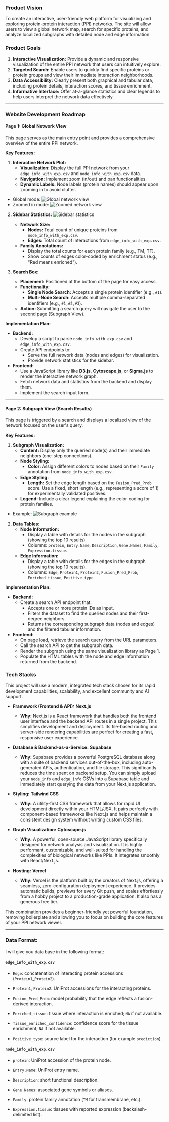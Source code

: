 ### Product Vision

To create an interactive, user-friendly web platform for visualizing and exploring protein-protein interaction (PPI) networks. The site will allow users to view a global network map, search for specific proteins, and analyze localized subgraphs with detailed node and edge information.

### Product Goals

1.  **Interactive Visualization:** Provide a dynamic and responsive visualization of the entire PPI network that users can intuitively explore.
2.  **Targeted Search:** Enable users to quickly find specific proteins or protein groups and view their immediate interaction neighborhoods.
3.  **Data Accessibility:** Clearly present both graphical and tabular data, including protein details, interaction scores, and tissue enrichment.
4.  **Informative Interface:** Offer at-a-glance statistics and clear legends to help users interpret the network data effectively.

---

### Website Development Roadmap

#### **Page 1: Global Network View**

This page serves as the main entry point and provides a comprehensive overview of the entire PPI network.

**Key Features:**

1.  **Interactive Network Plot:**
    - **Visualization:** Display the full PPI network from your `edge_info_with_exp.csv` and `node_info_with_exp.csv` data.
    - **Navigation:** Implement zoom (in/out) and pan functionalities.
    - **Dynamic Labels:** Node labels (protein names) should appear upon zooming in to avoid clutter.

- Global mode: <img src="img/global-network.png" alt="Global network view" />
- Zoomed in mode: <img src="img/zoomed-network.png" alt="Zoomed network view" />

2.  **Sidebar Statistics:** <img src="img/sidebar-statistics.png" alt="Sidebar statistics" />

    - **Network Size:**
      - **Nodes:** Total count of unique proteins from `node_info_with_exp.csv`.
      - **Edges:** Total count of interactions from `edge_info_with_exp.csv`.
    - **Family Annotations:**
      - Display the total counts for each protein family (e.g., TM, TF).
      - Show counts of edges color-coded by enrichment status (e.g., "Red means enriched").

3.  **Search Box:**
    - **Placement:** Positioned at the bottom of the page for easy access.
    - **Functionality:**
      - **Single Node Search:** Accepts a single protein identifier (e.g., `#1`).
      - **Multi-Node Search:** Accepts multiple comma-separated identifiers (e.g., `#1,#2,#3`).
    - **Action:** Submitting a search query will navigate the user to the second page (Subgraph View).

**Implementation Plan:**

- **Backend:**
  - Develop a script to parse `node_info_with_exp.csv` and `edge_info_with_exp.csv`.
  - Create API endpoints to:
    - Serve the full network data (nodes and edges) for visualization.
    - Provide network statistics for the sidebar.
- **Frontend:**
  - Use a JavaScript library like **D3.js**, **Cytoscape.js**, or **Sigma.js** to render the interactive network graph.
  - Fetch network data and statistics from the backend and display them.
  - Implement the search input form.

---

#### **Page 2: Subgraph View (Search Results)**

This page is triggered by a search and displays a localized view of the network focused on the user's query.

**Key Features:**

1.  **Subgraph Visualization:**
    - **Content:** Display only the queried node(s) and their immediate neighbors (one-step connections).
    - **Node Styling:**
      - **Color:** Assign different colors to nodes based on their `Family` annotation from `node_info_with_exp.csv`.
    - **Edge Styling:**
      - **Length:** Set the edge length based on the `Fusion_Pred_Prob` score. Use a fixed, short length (e.g., representing a score of 1) for experimentally validated positives.
    - **Legend:** Include a clear legend explaining the color-coding for protein families.

- Example: <img src="img/subgraph-example.png" alt="Subgraph example" />

2.  **Data Tables:**
    - **Node Information:**
      - Display a table with details for the nodes in the subgraph (showing the top 10 results).
      - Columns: `protein`, `Entry.Name`, `Description`, `Gene.Names`, `Family`, `Expression.tissue`.
    - **Edge Information:**
      - Display a table with details for the edges in the subgraph (showing the top 10 results).
      - Columns: `Edge`, `Protein1`, `Protein2`, `Fusion_Pred_Prob`, `Enriched_tissue`, `Positive_type`.

**Implementation Plan:**

- **Backend:**
  - Create a search API endpoint that:
    - Accepts one or more protein IDs as input.
    - Filters the dataset to find the queried nodes and their first-degree neighbors.
    - Returns the corresponding subgraph data (nodes and edges) and the filtered tabular information.
- **Frontend:**
  - On page load, retrieve the search query from the URL parameters.
  - Call the search API to get the subgraph data.
  - Render the subgraph using the same visualization library as Page 1.
  - Populate the HTML tables with the node and edge information returned from the backend.

### Tech Stacks

This project will use a modern, integrated tech stack chosen for its rapid development capabilities, scalability, and excellent community and AI support.

- **Framework (Frontend & API):** **Next.js**

  - **Why:** Next.js is a React framework that handles both the frontend user interface and the backend API routes in a single project. This simplifies development and deployment. Its file-based routing and server-side rendering capabilities are perfect for creating a fast, responsive user experience.

- **Database & Backend-as-a-Service:** **Supabase**

  - **Why:** Supabase provides a powerful PostgreSQL database along with a suite of backend services out-of-the-box, including auto-generated APIs, authentication, and file storage. This significantly reduces the time spent on backend setup. You can simply upload your `node_info` and `edge_info` CSVs into a Supabase table and immediately start querying the data from your Next.js application.

- **Styling:** **Tailwind CSS**

  - **Why:** A utility-first CSS framework that allows for rapid UI development directly within your HTML/JSX. It pairs perfectly with component-based frameworks like Next.js and helps maintain a consistent design system without writing custom CSS files.

- **Graph Visualization:** **Cytoscape.js**

  - **Why:** A powerful, open-source JavaScript library specifically designed for network analysis and visualization. It is highly performant, customizable, and well-suited for handling the complexities of biological networks like PPIs. It integrates smoothly with React/Next.js.

- **Hosting:** **Vercel**
  - **Why:** Vercel is the platform built by the creators of Next.js, offering a seamless, zero-configuration deployment experience. It provides automatic builds, previews for every Git push, and scales effortlessly from a hobby project to a production-grade application. It also has a generous free tier.

This combination provides a beginner-friendly yet powerful foundation, removing boilerplate and allowing you to focus on building the core features of your PPI network viewer.

---

### Data Format:

I will give you data base in the following format:

#### `edge_info_with_exp.csv`

- `Edge`: concatenation of interacting protein accessions (`Protein1`\_`Protein2`).

- `Protein1`, `Protein2`: UniProt accessions for the interacting proteins.

- `Fusion_Pred_Prob`: model probability that the edge reflects a fusion-derived interaction.

- `Enriched_tissue`: tissue where interaction is enriched; `NA` if not available.

- `Tissue_enriched_confidence`: confidence score for the tissue enrichment; `NA` if not available.

- `Positive_type`: source label for the interaction (for example `prediction`).

#### `node_info_with_exp.csv`

- `protein`: UniProt accession of the protein node.

- `Entry.Name`: UniProt entry name.

- `Description`: short functional description.

- `Gene.Names`: associated gene symbols or aliases.

- `Family`: protein family annotation (`TM` for transmembrane, etc.).

- `Expression.tissue`: tissues with reported expression (backslash-delimited list).
